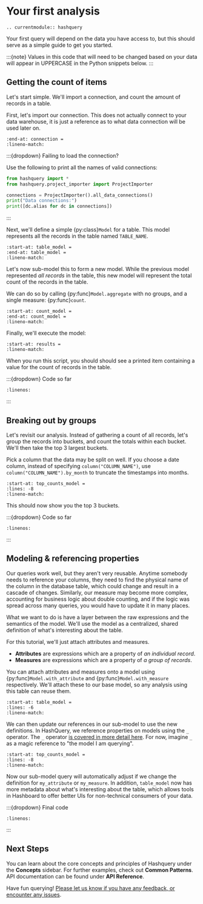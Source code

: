 # Your first analysis

```{eval-rst}
.. currentmodule:: hashquery
```

Your first query will depend on the data you have access to,
but this should serve as a simple guide to get you started.

:::{note}
Values in this code that will need to be changed based on your data
will appear in UPPERCASE in the Python snippets below.
:::

## Getting the count of items

Let's start simple. We'll import a connection, and count the amount of records
in a table.

First, let's import our connection. This does not actually connect to your data
warehouse, it is just a reference as to what data connection will be
used later on.

```{literalinclude} first_analysis_0.py
:end-at: connection =
:lineno-match:
```

:::{dropdown} Failing to load the connection?

Use the following to print all the names of valid connections:

```python
from hashquery import *
from hashquery.project_importer import ProjectImporter

connections = ProjectImporter().all_data_connections()
print("Data connections:")
print([dc.alias for dc in connections])
```

:::

Next, we'll define a simple {py:class}`Model` for a table. This model represents
all the records in the table named `TABLE_NAME`.

```{literalinclude} first_analysis_0.py
:start-at: table_model =
:end-at: table_model =
:lineno-match:
```

Let's now sub-model this to form a new model. While the previous model
represented _all records_ in the table, this new model will represent
the total count of the records in the table.

We can do so by calling {py:func}`Model.aggregate` with no groups, and a single
measure: {py:func}`count`.

```{literalinclude} first_analysis_0.py
:start-at: count_model =
:end-at: count_model =
:lineno-match:
```

Finally, we'll execute the model:

```{literalinclude} first_analysis_0.py
:start-at: results =
:lineno-match:
```

When you run this script, you should should see a printed item containing a
value for the count of records in the table.

:::{dropdown} Code so far

```{literalinclude} first_analysis_0.py
:linenos:
```

:::

## Breaking out by groups

Let's revisit our analysis. Instead of gathering a count of all records,
let's group the records into buckets, and count the totals within each bucket.
We'll then take the top 3 largest buckets.

Pick a column that the data may be split on well. If you choose a date column,
instead of specifying `column("COLUMN_NAME")`, use
`column("COLUMN_NAME").by_month` to truncate the timestamps into months.

```{literalinclude} first_analysis_1.py
:start-at: top_counts_model =
:lines: -8
:lineno-match:
```

This should now show you the top 3 buckets.

:::{dropdown} Code so far

```{literalinclude} first_analysis_1.py
:linenos:
```

:::

## Modeling & referencing properties

Our queries work well, but they aren't very reusable. Anytime somebody needs
to reference your columns, they need to find the physical name of the column
in the database table, which could change and result in a cascade of changes.
Similarly, our measure may become more complex, accounting for business logic
about double counting, and if the logic was spread across many queries, you
would have to update it in many places.

What we want to do is have a layer between the raw expressions and the
semantics of the model. We'll use the model as a centralized, shared definition
of what's interesting about the table.

For this tutorial, we'll just attach attributes and measures.

- **Attributes** are expressions which are a property of _an individual record_.
- **Measures** are expressions which are a property of _a group of records_.

You can attach attributes and measures onto a model using
{py:func}`Model.with_attribute` and {py:func}`Model.with_measure` respectively.
We'll attach these to our base model, so any analysis using this table can
reuse them.

```{literalinclude} first_analysis_2.py
:start-at: table_model =
:lines: -6
:lineno-match:
```

We can then update our references in our sub-model to use the new definitions.
In HashQuery, we reference properties on models using the `_` operator.
The `_` operator [is covered in more detail here](/concept_explanations/keypaths.md).
For now, imagine `_` as a magic reference to "the model I am querying".

```{literalinclude} first_analysis_2.py
:start-at: top_counts_model =
:lines: -8
:lineno-match:
```

Now our sub-model query will automatically adjust if we change the definition
for `my_attribute` or `my_measure`. In addition, `table_model` now has more
metadata about what's interesting about the table, which allows tools in
Hashboard to offer better UIs for non-technical consumers of your data.

:::{dropdown} Final code

```{literalinclude} first_analysis_2.py
:linenos:
```

:::

## Next Steps

You can learn about the core concepts and principles of Hashquery under the
**Concepts** sidebar. For further examples, check out **Common Patterns**. API
documentation can be found under **API Reference**.

Have fun querying! [Please let us know if you have any feedback, or
encounter any issues](/project_info/feedback.md).
